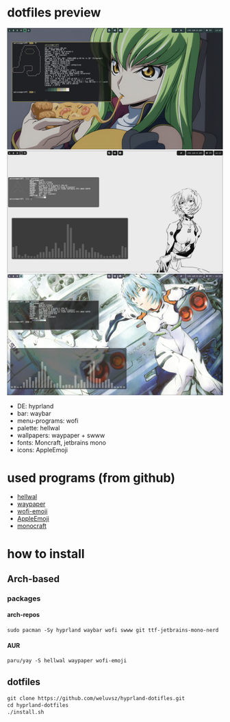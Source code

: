 # dotfiles preview

![alt text](https://github.com/weluvsz/hyprland-dotfiles/blob/main/screenshots/1.png)
![alt text](https://github.com/weluvsz/hyprland-dotfiles/blob/main/screenshots/2.jpg)
![alt text](https://github.com/weluvsz/hyprland-dotfiles/blob/main/screenshots/3.jpg)

- DE: hyprland
- bar: waybar
- menu-programs: wofi
- palette: hellwal
- wallpapers: waypaper + swww
- fonts: Moncraft, jetbrains mono 
- icons: AppleEmoji 

# used programs (from github)

- [hellwal](https://github.com/danihek/hellwal)
- [waypaper](https://github.com/anufrievroman/waypaper)
- [wofi-emoji](https://github.com/dln/wofi-emoji)
- [AppleEmoji](https://github.com/samuelngs/apple-emoji-linux)
- [monocraft](https://github.com/IdreesInc/Monocraft)
# how to install 

## Arch-based

### packages
#### arch-repos
```
sudo pacman -Sy hyprland waybar wofi swww git ttf-jetbrains-mono-nerd
```
#### AUR
```
paru/yay -S hellwal waypaper wofi-emoji
```
## dotfiles
```
git clone https://github.com/weluvsz/hyprland-dotifles.git
cd hyprland-dotfiles
./install.sh
```

